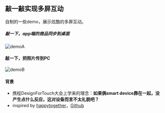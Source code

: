 ## 敲一敲实现多屏互动

自制的一些demo，展示炫酷的多屏互动。

##### 敲一下，app端的商品同步到桌面
![demoA](http://gtms03.alicdn.com/tps/i3/TB1UpBfFVXXXXbYXFXX0NzvZVXX-320-180.gif)

#### 敲一下，把照片传到PC
![demoB](http://gtms01.alicdn.com/tps/i1/TB1UrlyFVXXXXXdXFXXU7r8UFXX-280-157.gif)

#### 背景

* 携程DesignForTouch大会上学来的理念：**如果俩smart device靠在一起，没产生点什么反应，这对设备而言不太礼貌吧？**
* inspired by [happytogether](http://vimeo.com/globalmoxie/happy-together)，[Github](https://github.com/houseoflegend/happytogether)
